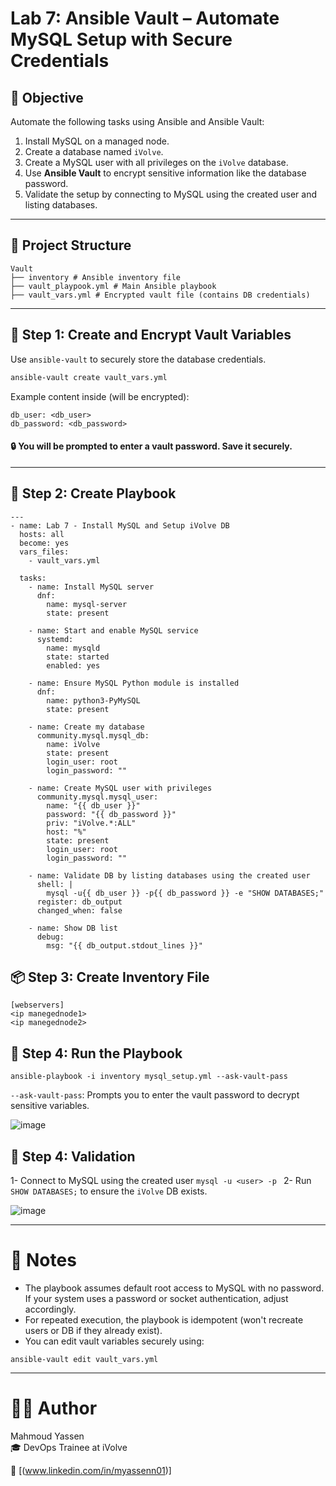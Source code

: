 # Lab 7: Ansible Vault – Automate MySQL Setup with Secure Credentials

## 🎯 Objective

Automate the following tasks using Ansible and Ansible Vault:

1. Install MySQL on a managed node.
2. Create a database named `iVolve`.
3. Create a MySQL user with all privileges on the `iVolve` database.
4. Use **Ansible Vault** to encrypt sensitive information like the database password.
5. Validate the setup by connecting to MySQL using the created user and listing databases.

---

## 📁 Project Structure

```
Vault
├── inventory # Ansible inventory file
├── vault_playpook.yml # Main Ansible playbook
├── vault_vars.yml # Encrypted vault file (contains DB credentials)
```

---

## 🔐 Step 1: Create and Encrypt Vault Variables

Use `ansible-vault` to securely store the database credentials.

```bash
ansible-vault create vault_vars.yml
```
Example content inside (will be encrypted):
```
db_user: <db_user>
db_password: <db_password>
```
#### 🔒 You will be prompted to enter a vault password. Save it securely.
---
## 📜 Step 2: Create Playbook
```
---
- name: Lab 7 - Install MySQL and Setup iVolve DB
  hosts: all
  become: yes
  vars_files:
    - vault_vars.yml

  tasks:
    - name: Install MySQL server
      dnf:
        name: mysql-server
        state: present

    - name: Start and enable MySQL service
      systemd:
        name: mysqld
        state: started
        enabled: yes

    - name: Ensure MySQL Python module is installed
      dnf:
        name: python3-PyMySQL
        state: present

    - name: Create my database
      community.mysql.mysql_db:
        name: iVolve
        state: present
        login_user: root
        login_password: ""

    - name: Create MySQL user with privileges
      community.mysql.mysql_user:
        name: "{{ db_user }}"
        password: "{{ db_password }}"
        priv: "iVolve.*:ALL"
        host: "%"
        state: present
        login_user: root
        login_password: ""

    - name: Validate DB by listing databases using the created user
      shell: |
        mysql -u{{ db_user }} -p{{ db_password }} -e "SHOW DATABASES;"
      register: db_output
      changed_when: false

    - name: Show DB list
      debug:
        msg: "{{ db_output.stdout_lines }}"

```
## 📦 Step 3: Create Inventory File
```
[webservers]
<ip manegednode1>
<ip manegednode2>
```
## 🚀 Step 4: Run the Playbook
```
ansible-playbook -i inventory mysql_setup.yml --ask-vault-pass
```
`--ask-vault-pass`: Prompts you to enter the vault password to decrypt sensitive variables.

![image](https://github.com/user-attachments/assets/b2f753b4-0dd4-411a-a566-e62876bc36da)

## 🧪 Step 4: Validation
1- Connect to MySQL using the created user `mysql -u <user> -p `
2- Run `SHOW DATABASES;` to ensure the `iVolve` DB exists.

![image](https://github.com/user-attachments/assets/3cdfa990-e145-43d0-9c96-220b1c44ee8b)

---
# 📌 Notes
- The playbook assumes default root access to MySQL with no password. If your system uses a password or socket authentication, adjust accordingly.
- For repeated execution, the playbook is idempotent (won't recreate users or DB if they already exist).
- You can edit vault variables securely using:
```
ansible-vault edit vault_vars.yml
```
---
# 👨‍💻 Author  
Mahmoud Yassen  
🎓 DevOps Trainee at iVolve

🔗 [(www.linkedin.com/in/myassenn01)]


